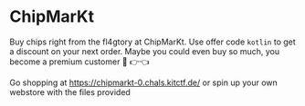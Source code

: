 # ChipMarKt

Buy chips right from the fl4gtory at ChipMarKt. Use offer code `kotlin` to get a discount on your next order. Maybe you could even buy so much, you become a premium customer 🥺 👉👈

Go shopping at https://chipmarkt-0.chals.kitctf.de/ or spin up your own webstore with the files provided
